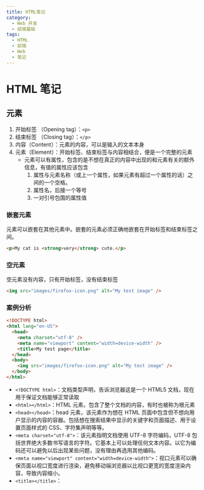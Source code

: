 ```yaml
---
title: HTML笔记
category:
  - Web 开发
  - 前端基础
tags:
  - HTML
  - 前端
  - Web
  - 笔记
---
```


# HTML 笔记

## 元素

1. 开始标签 （Opening tag）：`<p>`
2. 结束标签 （Closing tag）：`</p>`
3. 内容（Content）：元素的内容，可以是输入的文本本身
4. 元素（Element）：开始标签、结束标签与内容相结合，便是一个完整的元素
   - 元素可以有属性，包含的是不想在真正的内容中出现的和元素有关的额外信息，有值的属性应该包含
     1. 属性与元素名称（或上一个属性，如果元素有超过一个属性的话）之间的一个空格。
     2. 属性名，后接一个等号
     3. 一对引号包围的属性值

### 嵌套元素

元素可以嵌套在其他元素中。嵌套的元素必须正确地嵌套在开始标签和结束标签之间。

```html
<p>My cat is <strong>very</strong> cute.</p>
```

### 空元素

空元素没有内容，只有开始标签，没有结束标签

```html
<img src="images/firefox-icon.png" alt="My test image" />
```

### 案例分析

```html
<!DOCTYPE html>
<html lang="en-US">
  <head>
    <meta charset="utf-8" />
    <meta name="viewport" content="width=device-width" />
    <title>My test page</title>
  </head>
  <body>
    <img src="images/firefox-icon.png" alt="My test image" />
  </body>
</html>
```

- `<!DOCTYPE html>`：文档类型声明，告诉浏览器这是一个 HTML5 文档，现在用于保证文档能够正常读取
- `<html></html>`：HTML 元素，包含了整个文档的内容，有时也被称为根元素
- `<head></head>`：head 元素，该元素作为想在 HTML 页面中包含但不想向用户显示的内容的容器。包括想在搜索结果中显示的关键字和页面描述、用于设置页面样式的 CSS、字符集声明等等。
- `<meta charset="utf-8">`：该元素指明文档使用 UTF-8 字符编码，UTF-8 包括世界绝大多数书写语言的字符。它基本上可以处理任何文本内容。以它为编码还可以避免以后出现某些问题，没有理由再选用其他编码。
- `<meta name="viewport" content="width=device-width">`：视口元素可以确保页面以视口宽度进行渲染，避免移动端浏览器以比视口更宽的宽度渲染内容，导致内容缩小。
- `<title></title>`：<title> 元素。该元素设置页面的标题，显示在浏览器标签页上，也作为收藏网页的描述文字。
- `<body></body>`：<body> 元素。该元素包含期望让用户在访问页面时看到的全部内容，包括文本、图像、视频、游戏、可播放的音轨或其他内容。
